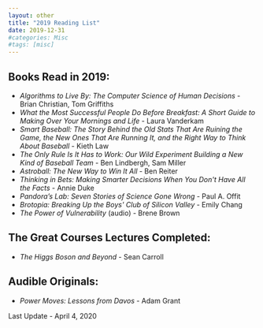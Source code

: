 ```yaml
---
layout: other
title: "2019 Reading List"
date: 2019-12-31
#categories: Misc
#tags: [misc]
---
```


## Books Read in 2019:

- _Algorithms to Live By: The Computer Science of Human Decisions_ - Brian Christian, Tom Griffiths
- _What the Most Successful People Do Before Breakfast: A Short Guide to Making Over Your Mornings and Life_ - Laura Vanderkam
- _Smart Baseball: The Story Behind the Old Stats That Are Ruining the Game, the New Ones That Are Running It, and the Right Way to Think About Baseball_ - Kieth Law
- _The Only Rule Is It Has to Work: Our Wild Experiment Building a New Kind of Baseball Team_ - Ben Lindbergh, Sam Miller 
- _Astroball: The New Way to Win It All_ - Ben Reiter
- _Thinking in Bets: Making Smarter Decisions When You Don't Have All the Facts_ - Annie Duke
- _Pandora’s Lab: Seven Stories of Science Gone Wrong_ - Paul A. Offit
- _Brotopia: Breaking Up the Boys' Club of Silicon Valley_ - Emily Chang
- _The Power of Vulnerability_ (audio) - Brene Brown


## The Great Courses Lectures Completed:

- _The Higgs Boson and Beyond_ - Sean Carroll


## Audible Originals:

- _Power Moves: Lessons from Davos_ - Adam Grant


Last Update - April 4, 2020